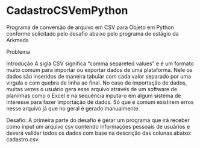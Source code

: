 # CadastroCSVemPython

Programa de conversão de arquivo em CSV para Objeto em Python conforme solicitado pelo desafio abaixo pelo programa de estágio da Arkmeds

Problema

Introdução
A sigla CSV significa “comma separeted values” e é um formato muito comum para importar ou exportar dados de uma plataforma. 
Nele os dados são inseridos de maneira tabular com cada valor separado por uma virgula e com quebra de linha ao final. 
No caso de importação de dados, muitas vezes o usuário gera esse arquivo através de um software de planinhas como o Excel e na sequência inputa-o em algum sistema de interesse para fazer importação de dados. 
Só que é comum existirem erros nesse arquivo já que no geral é gerado manualmente.

Desafio:
A primeira parte do desafio é gerar um programa que irá receber como input um arquivo csv contendo informações pessoais de usuários e deverá validar todos os dados
com base na descrição das colunas abaixo:
cadastro.csv
